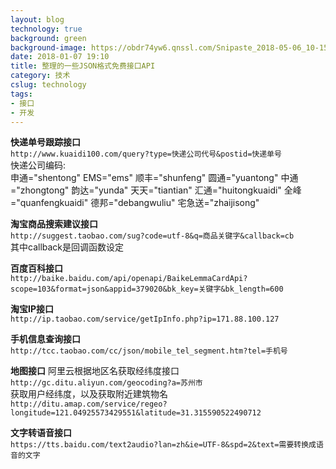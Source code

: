 ```yaml
---
layout: blog
technology: true
background: green
background-image: https://obdr74yw6.qnssl.com/Snipaste_2018-05-06_10-15-28.png
date: 2018-01-07 19:10
title: 整理的一些JSON格式免费接口API 
category: 技术
cslug: technology
tags:
- 接口
- 开发
---
```


**快递单号跟踪接口**  
`http://www.kuaidi100.com/query?type=快递公司代号&postid=快递单号`  
快递公司编码:  
申通="shentong" EMS="ems" 顺丰="shunfeng" 圆通="yuantong" 中通="zhongtong" 韵达="yunda"
天天="tiantian" 汇通="huitongkuaidi" 全峰="quanfengkuaidi" 德邦="debangwuliu" 宅急送="zhaijisong"  


**淘宝商品搜索建议接口**  
`http://suggest.taobao.com/sug?code=utf-8&q=商品关键字&callback=cb`  
其中callback是回调函数设定  

 
**百度百科接口**  
`http://baike.baidu.com/api/openapi/BaikeLemmaCardApi?scope=103&format=json&appid=379020&bk_key=关键字&bk_length=600`  


**淘宝IP接口**  
`http://ip.taobao.com/service/getIpInfo.php?ip=171.88.100.127`  


**手机信息查询接口**  
`http://tcc.taobao.com/cc/json/mobile_tel_segment.htm?tel=手机号`  


**地图接口**
阿里云根据地区名获取经纬度接口   
`http://gc.ditu.aliyun.com/geocoding?a=苏州市`  
获取用户经纬度，以及获取附近建筑物名  
`http://ditu.amap.com/service/regeo?longitude=121.04925573429551&latitude=31.315590522490712`  


**文字转语音接口**  
`https://tts.baidu.com/text2audio?lan=zh&ie=UTF-8&spd=2&text=需要转换成语音的文字`